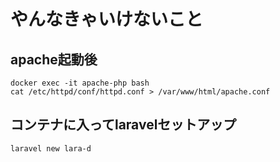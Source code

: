 # やんなきゃいけないこと
## apache起動後
```
docker exec -it apache-php bash
cat /etc/httpd/conf/httpd.conf > /var/www/html/apache.conf
```

## コンテナに入ってlaravelセットアップ
```
laravel new lara-d
```
